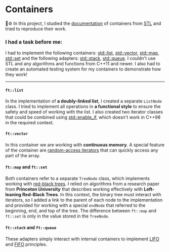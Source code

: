 # Сontainers
🔧⚙️ In this project, I studied the [documentation](http://www.cplusplus.com/) of containers from [STL](https://en.wikipedia.org/wiki/Standard_Template_Library) and tried to reproduce their work.

### I had a task before me:
I had to implement the following containers: [std::list](http://www.cplusplus.com/reference/list/list/), [std::vector](http://www.cplusplus.com/reference/vector/vector/), [std::map](http://www.cplusplus.com/reference/map/map/), [std::set](http://www.cplusplus.com/reference/set/set/) and the following adapters: [std::stack](http://www.cplusplus.com/reference/stack/stack/), [std::queue](http://www.cplusplus.com/reference/queue/queue/). I couldn't use STL and any algorithms and functions from C++11 and newer. I also had to create an automated testing system for my containers to demonstrate how they work!

___

#### `ft::list`
In the implementation of **a doubly-linked list**, I created a separate `ListNode` class. I tried to implement all operations in **a functional style** to ensure the safety and speed of working with the list. I also created two iterator classes that could be combined using [std::enable_if](https://en.cppreference.com/w/cpp/types/enable_if), which doesn't work in C++98 in the required context.

#### `ft::vector`
In this container we are working with **continuous memory**. A special feature of the container are [random-access iterators](https://www.cplusplus.com/reference/iterator/RandomAccessIterator/) that can quickly access any part of the array.

#### `ft::map` and `ft::set`
Both containers refer to a separate `TreeNode` class, which implements working with [red-black trees](https://en.wikipedia.org/wiki/Red%E2%80%93black_tree). I relied on algorithms from a research paper from **Princeton University** that describes working effectively with **Left-leaning Red-Black Trees**. In this context, the binary tree must interact with iterators, so I added a link to the parent of each node to the implementation and provided for working with a special `endNode` that referred to the beginning, end, and top of the tree. The difference between `ft::map` and `ft::set` is only in the value stored in the `TreeNode`.

#### `ft::stack` and `ft::queue`
These adapters simply interact with internal containers to implement [LIFO](https://en.wikipedia.org/wiki/FIFO_and_LIFO_accounting) and [FIFO](https://en.wikipedia.org/wiki/FIFO_and_LIFO_accounting) principles.
